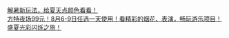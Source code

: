   
[解暑新玩法，给夏天点颜色看看！](http://www.dianyue.me/archives/301/k2iocrmww9j1600m/)  
[方特夜场99元！8月6-9日任选一天使用！看精彩的烟花、表演，畅玩游乐项目！盛夏光彩闪烁之旅！](http://www.dianyue.me/archives/261/54v23ubtldktos2w/)